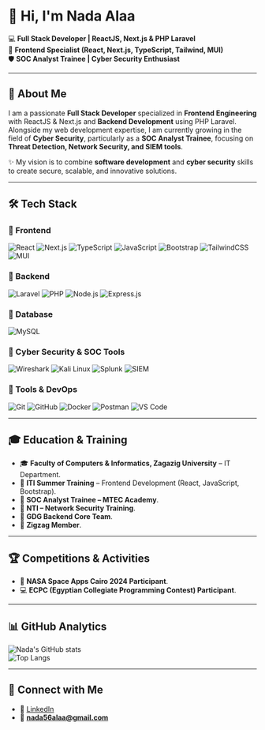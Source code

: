 # 👋 Hi, I'm Nada Alaa  

💻 **Full Stack Developer | ReactJS, Next.js & PHP Laravel**  
🎨 **Frontend Specialist (React, Next.js, TypeScript, Tailwind, MUI)**  
🛡️ **SOC Analyst Trainee | Cyber Security Enthusiast**  

---

## 🌟 About Me
I am a passionate **Full Stack Developer** specialized in **Frontend Engineering** with ReactJS & Next.js and **Backend Development** using PHP Laravel.  
Alongside my web development expertise, I am currently growing in the field of **Cyber Security**, particularly as a **SOC Analyst Trainee**, focusing on **Threat Detection, Network Security, and SIEM tools**.  

✨ My vision is to combine **software development** and **cyber security** skills to create secure, scalable, and innovative solutions.  

---

## 🛠️ Tech Stack

### 🔹 Frontend
![React](https://img.shields.io/badge/React-20232A?style=for-the-badge&logo=react&logoColor=61DAFB)
![Next.js](https://img.shields.io/badge/Next.js-000000?style=for-the-badge&logo=nextdotjs&logoColor=white)
![TypeScript](https://img.shields.io/badge/TypeScript-3178C6?style=for-the-badge&logo=typescript&logoColor=white)
![JavaScript](https://img.shields.io/badge/JavaScript-F7DF1E?style=for-the-badge&logo=javascript&logoColor=black)
![Bootstrap](https://img.shields.io/badge/Bootstrap-563D7C?style=for-the-badge&logo=bootstrap&logoColor=white)
![TailwindCSS](https://img.shields.io/badge/TailwindCSS-38B2AC?style=for-the-badge&logo=tailwind-css&logoColor=white)
![MUI](https://img.shields.io/badge/MUI-007FFF?style=for-the-badge&logo=mui&logoColor=white)

### 🔹 Backend
![Laravel](https://img.shields.io/badge/Laravel-FF2D20?style=for-the-badge&logo=laravel&logoColor=white)
![PHP](https://img.shields.io/badge/PHP-777BB4?style=for-the-badge&logo=php&logoColor=white)
![Node.js](https://img.shields.io/badge/Node.js-43853D?style=for-the-badge&logo=node.js&logoColor=white)
![Express.js](https://img.shields.io/badge/Express.js-404D59?style=for-the-badge)

### 🔹 Database
![MySQL](https://img.shields.io/badge/MySQL-005C84?style=for-the-badge&logo=mysql&logoColor=white)


### 🔹 Cyber Security & SOC Tools
![Wireshark](https://img.shields.io/badge/Wireshark-1679A7?style=for-the-badge&logo=wireshark&logoColor=white)
![Kali Linux](https://img.shields.io/badge/Kali%20Linux-268BEE?style=for-the-badge&logo=kalilinux&logoColor=white)
![Splunk](https://img.shields.io/badge/Splunk-000000?style=for-the-badge&logo=splunk&logoColor=white)
![SIEM](https://img.shields.io/badge/SIEM-FF6F00?style=for-the-badge&logoColor=white)

### 🔹 Tools & DevOps
![Git](https://img.shields.io/badge/Git-F05032?style=for-the-badge&logo=git&logoColor=white)
![GitHub](https://img.shields.io/badge/GitHub-181717?style=for-the-badge&logo=github&logoColor=white)
![Docker](https://img.shields.io/badge/Docker-2496ED?style=for-the-badge&logo=docker&logoColor=white)
![Postman](https://img.shields.io/badge/Postman-FF6C37?style=for-the-badge&logo=postman&logoColor=white)
![VS Code](https://img.shields.io/badge/VS%20Code-0078D4?style=for-the-badge&logo=visualstudiocode&logoColor=white)

---

## 🎓 Education & Training
- 🎓 **Faculty of Computers & Informatics, Zagazig University** – IT Department.  
- 🏅 **ITI Summer Training** – Frontend Development (React, JavaScript, Bootstrap).  
- 🏅 **SOC Analyst Trainee – MTEC Academy**.  
- 🏅 **NTI – Network Security Training**.  
- 🚀 **GDG Backend Core Team**.  
- 🌟 **Zigzag Member**.  

---

## 🏆 Competitions & Activities
- 🚀 **NASA Space Apps Cairo 2024 Participant**.  
- 💻 **ECPC (Egyptian Collegiate Programming Contest) Participant**.  

---

## 📊 GitHub Analytics
![Nada's GitHub stats](https://github-readme-stats.vercel.app/api?username=nada-alaa&show_icons=true&theme=tokyonight)  
![Top Langs](https://github-readme-stats.vercel.app/api/top-langs/?username=nada-alaa&layout=compact&theme=tokyonight)  

---

## 🤝 Connect with Me
- 💼 [LinkedIn]([https://linkedin.com/in/your-link](https://www.linkedin.com/in/nada-alaa-34676a204/))  
- 📧 **nada56alaa@gmail.com**  
